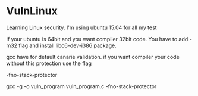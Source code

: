 # VulnLinux

Learning Linux security. I'm using ubuntu 15.04 for all my test

If your ubuntu is 64bit and you want compiler 32bit code. You have to add -m32 flag and install libc6-dev-i386 package.

gcc have for default canarie validation. if you want compiler your code without this protection use the flag

-fno-stack-protector 

gcc -g -o vuln_program vuln_program.c -fno-stack-protector 
